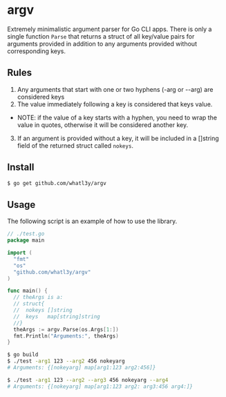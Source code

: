 # argv

Extremely minimalistic argument parser for Go CLI apps. There is only
a single function `Parse` that returns a struct of all key/value
pairs for arguments provided in addition to any arguments provided
without corresponding keys.

## Rules

1. Any arguments that start with one or two hyphens (-arg or --arg) are considered keys
2. The value immediately following a key is considered that keys value.
  - NOTE: if the value of a key starts with a hyphen, you need to wrap the value in quotes,
otherwise it will be considered another key.
3. If an argument is provided without a key, it will be included in a []string field
of the returned struct called `nokeys`.

## Install

```sh
$ go get github.com/whatl3y/argv
```

## Usage

The following script is an example of how to use the library.

```go
// ./test.go
package main

import (
  "fmt"
  "os"
  "github.com/whatl3y/argv"
)

func main() {
  // theArgs is a:
  // struct{
  //  nokeys []string
  //  keys   map[string]string
  //}
  theArgs := argv.Parse(os.Args[1:])
  fmt.Println("Arguments:", theArgs)
}
```

```sh
$ go build
$ ./test -arg1 123 --arg2 456 nokeyarg
# Arguments: {[nokeyarg] map[arg1:123 arg2:456]}

$ ./test -arg1 123 --arg2 --arg3 456 nokeyarg --arg4
# Arguments: {[nokeyarg] map[arg1:123 arg2: arg3:456 arg4:]}
```
